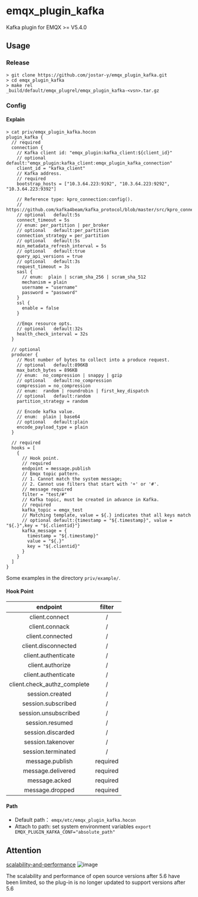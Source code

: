 # emqx_plugin_kafka

Kafka plugin for EMQX >= V5.4.0

## Usage

### Release

```shell
> git clone https://github.com/jostar-y/emqx_plugin_kafka.git
> cd emqx_plugin_kafka
> make rel
_build/default/emqx_plugrel/emqx_plugin_kafka-<vsn>.tar.gz
```

### Config

#### Explain

```shell
> cat priv/emqx_plugin_kafka.hocon
plugin_kafka {
  // required
  connection {
    // Kafka client id: "emqx_plugin:kafka_client:${client_id}"
    // optional   default:"emqx_plugin:kafka_client:emqx_plugin_kafka_connection"
    client_id = "kafka_client"
    // Kafka address.
    // required
    bootstrap_hosts = ["10.3.64.223:9192", "10.3.64.223:9292", "10.3.64.223:9392"]

    // Reference type: kpro_connection:config().
    // https://github.com/kafka4beam/kafka_protocol/blob/master/src/kpro_connection.erl
    // optional   default:5s
    connect_timeout = 5s
    // enum: per_partition | per_broker
    // optional   default:per_partition
    connection_strategy = per_partition
    // optional   default:5s
    min_metadata_refresh_interval = 5s
    // optional   default:true
    query_api_versions = true
    // optional   default:3s
    request_timeout = 3s
    sasl {
      // enum:  plain | scram_sha_256 | scram_sha_512
      mechanism = plain
      username = "username"
      password = "password"
    }
    ssl {
      enable = false
    }

    //Emqx resource opts.
    // optional   default:32s
    health_check_interval = 32s
  }

  // optional
  producer {
    // Most number of bytes to collect into a produce request.
    // optional   default:896KB
    max_batch_bytes = 896KB
    // enum:  no_compression | snappy | gzip
    // optional   default:no_compression
    compression = no_compression
    // enum:  random | roundrobin | first_key_dispatch
    // optional   default:random
    partition_strategy = random

    // Encode kafka value.
    // enum:  plain | base64
    // optional   default:plain
    encode_payload_type = plain
  }

  // required
  hooks = [
    {
      // Hook point.
      // required
      endpoint = message.publish
      // Emqx topic pattern.
      // 1. Cannot match the system message;
      // 2. Cannot use filters that start with '+' or '#'.
      // message required
      filter = "test/#"
      // Kafka topic, must be created in advance in Kafka.
      // required
      kafka_topic = emqx_test
      // Matching template, value = ${.} indicates that all keys match
      // optional default:{timestamp = "${.timestamp}", value = "${.}",key = "${.clientid}"}
      kafka_message = {
        timestamp = "${.timestamp}"
        value = "${.}"
        key = "${.clientid}"
      }
    }
  ]
}
```

Some examples in the directory `priv/example/`.

#### Hook Point

|          endpoint           |  filter  |
| :-------------------------: | :------: |
|       client.connect        |    /     |
|       client.connack        |    /     |
|      client.connected       |    /     |
|     client.disconnected     |    /     |
|     client.authenticate     |    /     |
|      client.authorize       |    /     |
|     client.authenticate     |    /     |
| client.check_authz_complete |    /     |
|       session.created       |    /     |
|     session.subscribed      |    /     |
|    session.unsubscribed     |    /     |
|       session.resumed       |    /     |
|      session.discarded      |    /     |
|      session.takenover      |    /     |
|     session.terminated      |    /     |
|       message.publish       | required |
|      message.delivered      | required |
|        message.acked        | required |
|       message.dropped       | required |

#### Path

- Default path： `emqx/etc/emqx_plugin_kafka.hocon`
- Attach to path:  set system environment variables  `export EMQX_PLUGIN_KAFKA_CONF="absolute_path"`

## Attention
[scalability-and-performance](https://docs.emqx.com/en/emqx/v5.7/getting-started/feature-comparison.html#scalability-and-performance)
![image](https://github.com/user-attachments/assets/5304cba5-63ce-4b39-971d-a5559b3154c7)

The scalability and performance of open source versions after 5.6 have been limited, so the plug-in is no longer updated to support versions after 5.6
